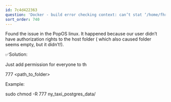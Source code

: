 ```yaml
---
id: 7c4d422363
question: 'Docker - build error checking context: can’t stat ‘/home/fhrzn/Projects/…./ny_taxi_postgres_data’'
sort_order: 740
---
```


Found the issue in the PopOS linux. It happened because our user didn’t have authorization rights to the host folder ( which also caused folder seems empty, but it didn’t!).

✅Solution:

Just add permission for everyone to th

777 <path_to_folder>

Example:

sudo chmod -R 777 ny_taxi_postgres_data/


